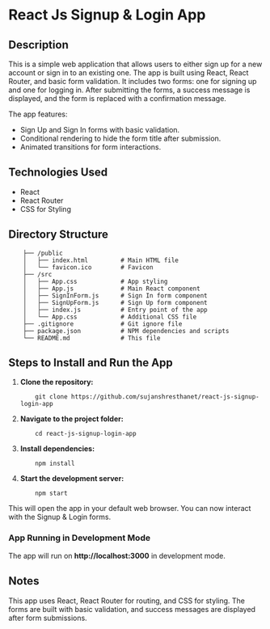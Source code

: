 React Js Signup & Login App
==================

Description
-----------

This is a simple web application that allows users to either sign up for a new account or sign in to an existing one. The app is built using React, React Router, and basic form validation. It includes two forms: one for signing up and one for logging in. After submitting the forms, a success message is displayed, and the form is replaced with a confirmation message.

The app features:

*   Sign Up and Sign In forms with basic validation.
*   Conditional rendering to hide the form title after submission.
*   Animated transitions for form interactions.

Technologies Used
-----------------

*   React
*   React Router
*   CSS for Styling

Directory Structure
-------------------

        ├── /public
        │   ├── index.html         # Main HTML file
        │   └── favicon.ico        # Favicon
        ├── /src
        │   ├── App.css            # App styling
        │   ├── App.js             # Main React component
        │   ├── SignInForm.js      # Sign In form component
        │   ├── SignUpForm.js      # Sign Up form component
        │   ├── index.js           # Entry point of the app
        │   └── App.css            # Additional CSS file
        ├── .gitignore             # Git ignore file
        ├── package.json           # NPM dependencies and scripts
        └── README.md              # This file
    

Steps to Install and Run the App
--------------------------------

1.  **Clone the repository:**

            git clone https://github.com/sujanshresthanet/react-js-signup-login-app
        

3.  **Navigate to the project folder:**

            cd react-js-signup-login-app
        

5.  **Install dependencies:**

            npm install
        

7.  **Start the development server:**

            npm start
        

This will open the app in your default web browser. You can now interact with the Signup & Login forms.

### App Running in Development Mode

The app will run on **http://localhost:3000** in development mode.

Notes
-----

This app uses React, React Router for routing, and CSS for styling. The forms are built with basic validation, and success messages are displayed after form submissions.